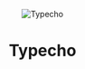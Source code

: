 <p align="center">
<img src="https://avatars2.githubusercontent.com/u/2030842?s=200&v=4" alt="Typecho">
</p>
<h1 align="center">Typecho</h1>
